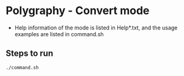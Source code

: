 # Polygraphy - Convert mode

+ Help information of the mode is listed in Help*.txt, and the usage examples are listed in command.sh

## Steps to run

```shell
./command.sh
```
